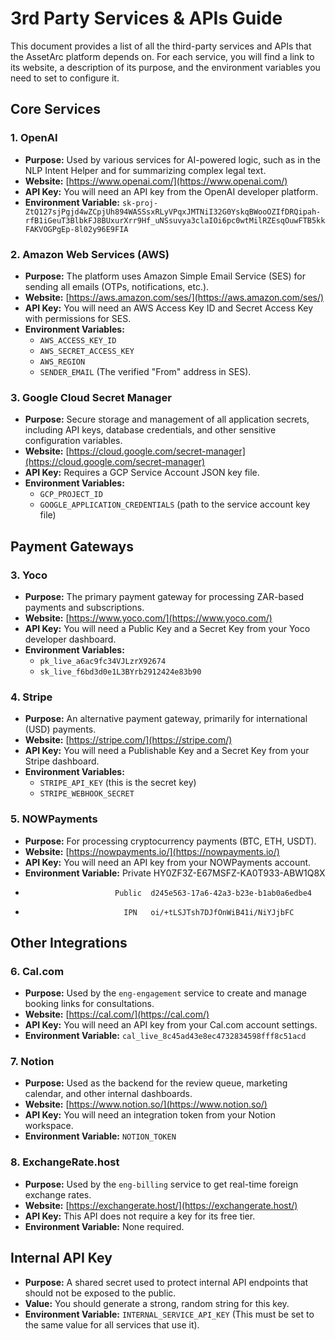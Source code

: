 # 3rd Party Services & APIs Guide

This document provides a list of all the third-party services and APIs that the AssetArc platform depends on. For each service, you will find a link to its website, a description of its purpose, and the environment variables you need to set to configure it.

## Core Services

### 1. OpenAI
*   **Purpose:** Used by various services for AI-powered logic, such as in the NLP Intent Helper and for summarizing complex legal text.
*   **Website:** [https://www.openai.com/](https://www.openai.com/)
*   **API Key:** You will need an API key from the OpenAI developer platform.
*   **Environment Variable:** `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`

### 2. Amazon Web Services (AWS)
*   **Purpose:** The platform uses Amazon Simple Email Service (SES) for sending all emails (OTPs, notifications, etc.).
*   **Website:** [https://aws.amazon.com/ses/](https://aws.amazon.com/ses/)
*   **API Key:** You will need an AWS Access Key ID and Secret Access Key with permissions for SES.
*   **Environment Variables:**
    *   `AWS_ACCESS_KEY_ID`
    *   `AWS_SECRET_ACCESS_KEY`
    *   `AWS_REGION`
    *   `SENDER_EMAIL` (The verified "From" address in SES).

### 3. Google Cloud Secret Manager
*   **Purpose:** Secure storage and management of all application secrets, including API keys, database credentials, and other sensitive configuration variables.
*   **Website:** [https://cloud.google.com/secret-manager](https://cloud.google.com/secret-manager)
*   **API Key:** Requires a GCP Service Account JSON key file.
*   **Environment Variables:**
    *   `GCP_PROJECT_ID`
    *   `GOOGLE_APPLICATION_CREDENTIALS` (path to the service account key file)

## Payment Gateways

### 3. Yoco
*   **Purpose:** The primary payment gateway for processing ZAR-based payments and subscriptions.
*   **Website:** [https://www.yoco.com/](https://www.yoco.com/)
*   **API Key:** You will need a Public Key and a Secret Key from your Yoco developer dashboard.
*   **Environment Variables:**
    *   `pk_live_a6ac9fc34VJLzrX92674`
    *   `sk_live_f6bd3d0e1L3BYrb2912424e83b90`

### 4. Stripe
*   **Purpose:** An alternative payment gateway, primarily for international (USD) payments.
*   **Website:** [https://stripe.com/](https://stripe.com/)
*   **API Key:** You will need a Publishable Key and a Secret Key from your Stripe dashboard.
*   **Environment Variables:**
    *   `STRIPE_API_KEY` (this is the secret key)
    *   `STRIPE_WEBHOOK_SECRET`

### 5. NOWPayments
*   **Purpose:** For processing cryptocurrency payments (BTC, ETH, USDT).
*   **Website:** [https://nowpayments.io/](https://nowpayments.io/)
*   **API Key:** You will need an API key from your NOWPayments account.
*   **Environment Variable:** Private HY0ZF3Z-E67MSFZ-KA0T933-ABW1Q8X
*                         Public  d245e563-17a6-42a3-b23e-b1ab0a6edbe4
*                           IPN   oi/+tLSJTsh7DJfOnWiB41i/NiYJjbFC

## Other Integrations

### 6. Cal.com
*   **Purpose:** Used by the `eng-engagement` service to create and manage booking links for consultations.
*   **Website:** [https://cal.com/](https://cal.com/)
*   **API Key:** You will need an API key from your Cal.com account settings.
*   **Environment Variable:** `cal_live_8c45ad43e8ec4732834598fff8c51acd`

### 7. Notion
*   **Purpose:** Used as the backend for the review queue, marketing calendar, and other internal dashboards.
*   **Website:** [https://www.notion.so/](https://www.notion.so/)
*   **API Key:** You will need an integration token from your Notion workspace.
*   **Environment Variable:** `NOTION_TOKEN`

### 8. ExchangeRate.host
*   **Purpose:** Used by the `eng-billing` service to get real-time foreign exchange rates.
*   **Website:** [https://exchangerate.host/](https://exchangerate.host/)
*   **API Key:** This API does not require a key for its free tier.
*   **Environment Variable:** None required.

## Internal API Key

*   **Purpose:** A shared secret used to protect internal API endpoints that should not be exposed to the public.
*   **Value:** You should generate a strong, random string for this key.
*   **Environment Variable:** `INTERNAL_SERVICE_API_KEY` (This must be set to the same value for all services that use it).
